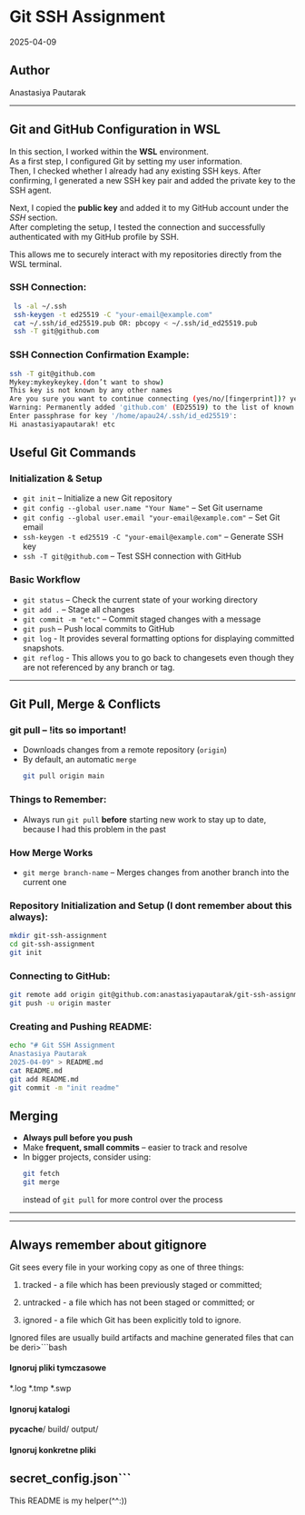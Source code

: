# Git SSH Assignment
2025-04-09
## Author
Anastasiya Pautarak


---

## Git and GitHub Configuration in WSL

In this section, I worked within the **WSL** environment.  
As a first step, I configured Git by setting my user information.  
Then, I checked whether I already had any existing SSH keys. After confirming, I generated a new SSH key pair and added the private key to the SSH agent.

Next, I copied the **public key** and added it to my GitHub account under the _SSH_ section.  
After completing the setup, I tested the connection and successfully authenticated with my GitHub profile by SSH.

This allows me to securely interact with my repositories directly from the WSL terminal.

### SSH Connection:
```bash
 ls -al ~/.ssh
 ssh-keygen -t ed25519 -C "your-email@example.com"
 cat ~/.ssh/id_ed25519.pub OR: pbcopy < ~/.ssh/id_ed25519.pub
 ssh -T git@github.com

```
### SSH Connection Confirmation Example:
```bash
ssh -T git@github.com
Mykey:mykeykeykey.(don’t want to show)
This key is not known by any other names
Are you sure you want to continue connecting (yes/no/[fingerprint])? yes
Warning: Permanently added 'github.com' (ED25519) to the list of known hosts.
Enter passphrase for key '/home/apau24/.ssh/id_ed25519':
Hi anastasiyapautarak! etc
```

## Useful Git Commands

### Initialization & Setup
- `git init` – Initialize a new Git repository
- `git config --global user.name "Your Name"` – Set Git username
- `git config --global user.email "your-email@example.com"` – Set Git email
- `ssh-keygen -t ed25519 -C "your-email@example.com"` – Generate SSH key
- `ssh -T git@github.com` – Test SSH connection with GitHub

### Basic Workflow
- `git status` – Check the current state of your working directory
- `git add .` – Stage all changes
- `git commit -m "etc"` – Commit staged changes with a message
- `git push` – Push local commits to GitHub
- `git log` -  It provides several formatting options for displaying committed snapshots.
- `git reflog` - This allows you to go back to changesets even though they are not referenced by any branch or tag.
---

## Git Pull, Merge & Conflicts

### git pull – !its so important!
- Downloads changes from a remote repository (`origin`)
- By default, an automatic `merge`
  ```bash
  git pull origin main
  ```

### Things to Remember:
- Always run `git pull` **before** starting new work to stay up to date, because I had this problem in the past

### How Merge Works
- `git merge branch-name` – Merges changes from another branch into the current one

### Repository Initialization and Setup (I dont remember about this always):
```bash
mkdir git-ssh-assignment
cd git-ssh-assignment
git init
```
### Connecting to GitHub:
```bash
git remote add origin git@github.com:anastasiyapautarak/git-ssh-assignment.git
git push -u origin master
```
### Creating and Pushing README:
```bash
echo "# Git SSH Assignment
Anastasiya Pautarak
2025-04-09" > README.md
cat README.md
git add README.md
git commit -m "init readme"
```
## Merging

- **Always pull before you push**
- Make **frequent, small commits** – easier to track and resolve
- In bigger projects, consider using:
  ```bash
  git fetch
  git merge
  ```
  instead of `git pull` for more control over the process

---
---

## Always remember about **gitignore**
Git sees every file in your working copy as one of three things:

1. tracked - a file which has been previously staged or committed;

2. untracked - a file which has not been staged or committed; or

3. ignored - a file which Git has been explicitly told to ignore.

Ignored files are usually build artifacts and machine generated files that can be deri>```bash
#### Ignoruj pliki tymczasowe
*.log
*.tmp
*.swp

#### Ignoruj katalogi
__pycache__/
build/
output/

#### Ignoruj konkretne pliki
secret_config.json```
---
This README is my helper(^^:))
